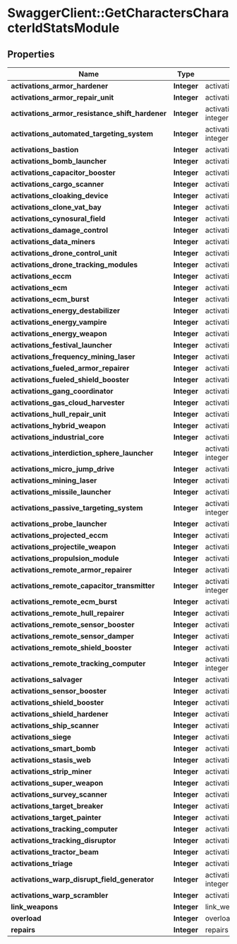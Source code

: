 # SwaggerClient::GetCharactersCharacterIdStatsModule

## Properties
Name | Type | Description | Notes
------------ | ------------- | ------------- | -------------
**activations_armor_hardener** | **Integer** | activations_armor_hardener integer | [optional] 
**activations_armor_repair_unit** | **Integer** | activations_armor_repair_unit integer | [optional] 
**activations_armor_resistance_shift_hardener** | **Integer** | activations_armor_resistance_shift_hardener integer | [optional] 
**activations_automated_targeting_system** | **Integer** | activations_automated_targeting_system integer | [optional] 
**activations_bastion** | **Integer** | activations_bastion integer | [optional] 
**activations_bomb_launcher** | **Integer** | activations_bomb_launcher integer | [optional] 
**activations_capacitor_booster** | **Integer** | activations_capacitor_booster integer | [optional] 
**activations_cargo_scanner** | **Integer** | activations_cargo_scanner integer | [optional] 
**activations_cloaking_device** | **Integer** | activations_cloaking_device integer | [optional] 
**activations_clone_vat_bay** | **Integer** | activations_clone_vat_bay integer | [optional] 
**activations_cynosural_field** | **Integer** | activations_cynosural_field integer | [optional] 
**activations_damage_control** | **Integer** | activations_damage_control integer | [optional] 
**activations_data_miners** | **Integer** | activations_data_miners integer | [optional] 
**activations_drone_control_unit** | **Integer** | activations_drone_control_unit integer | [optional] 
**activations_drone_tracking_modules** | **Integer** | activations_drone_tracking_modules integer | [optional] 
**activations_eccm** | **Integer** | activations_eccm integer | [optional] 
**activations_ecm** | **Integer** | activations_ecm integer | [optional] 
**activations_ecm_burst** | **Integer** | activations_ecm_burst integer | [optional] 
**activations_energy_destabilizer** | **Integer** | activations_energy_destabilizer integer | [optional] 
**activations_energy_vampire** | **Integer** | activations_energy_vampire integer | [optional] 
**activations_energy_weapon** | **Integer** | activations_energy_weapon integer | [optional] 
**activations_festival_launcher** | **Integer** | activations_festival_launcher integer | [optional] 
**activations_frequency_mining_laser** | **Integer** | activations_frequency_mining_laser integer | [optional] 
**activations_fueled_armor_repairer** | **Integer** | activations_fueled_armor_repairer integer | [optional] 
**activations_fueled_shield_booster** | **Integer** | activations_fueled_shield_booster integer | [optional] 
**activations_gang_coordinator** | **Integer** | activations_gang_coordinator integer | [optional] 
**activations_gas_cloud_harvester** | **Integer** | activations_gas_cloud_harvester integer | [optional] 
**activations_hull_repair_unit** | **Integer** | activations_hull_repair_unit integer | [optional] 
**activations_hybrid_weapon** | **Integer** | activations_hybrid_weapon integer | [optional] 
**activations_industrial_core** | **Integer** | activations_industrial_core integer | [optional] 
**activations_interdiction_sphere_launcher** | **Integer** | activations_interdiction_sphere_launcher integer | [optional] 
**activations_micro_jump_drive** | **Integer** | activations_micro_jump_drive integer | [optional] 
**activations_mining_laser** | **Integer** | activations_mining_laser integer | [optional] 
**activations_missile_launcher** | **Integer** | activations_missile_launcher integer | [optional] 
**activations_passive_targeting_system** | **Integer** | activations_passive_targeting_system integer | [optional] 
**activations_probe_launcher** | **Integer** | activations_probe_launcher integer | [optional] 
**activations_projected_eccm** | **Integer** | activations_projected_eccm integer | [optional] 
**activations_projectile_weapon** | **Integer** | activations_projectile_weapon integer | [optional] 
**activations_propulsion_module** | **Integer** | activations_propulsion_module integer | [optional] 
**activations_remote_armor_repairer** | **Integer** | activations_remote_armor_repairer integer | [optional] 
**activations_remote_capacitor_transmitter** | **Integer** | activations_remote_capacitor_transmitter integer | [optional] 
**activations_remote_ecm_burst** | **Integer** | activations_remote_ecm_burst integer | [optional] 
**activations_remote_hull_repairer** | **Integer** | activations_remote_hull_repairer integer | [optional] 
**activations_remote_sensor_booster** | **Integer** | activations_remote_sensor_booster integer | [optional] 
**activations_remote_sensor_damper** | **Integer** | activations_remote_sensor_damper integer | [optional] 
**activations_remote_shield_booster** | **Integer** | activations_remote_shield_booster integer | [optional] 
**activations_remote_tracking_computer** | **Integer** | activations_remote_tracking_computer integer | [optional] 
**activations_salvager** | **Integer** | activations_salvager integer | [optional] 
**activations_sensor_booster** | **Integer** | activations_sensor_booster integer | [optional] 
**activations_shield_booster** | **Integer** | activations_shield_booster integer | [optional] 
**activations_shield_hardener** | **Integer** | activations_shield_hardener integer | [optional] 
**activations_ship_scanner** | **Integer** | activations_ship_scanner integer | [optional] 
**activations_siege** | **Integer** | activations_siege integer | [optional] 
**activations_smart_bomb** | **Integer** | activations_smart_bomb integer | [optional] 
**activations_stasis_web** | **Integer** | activations_stasis_web integer | [optional] 
**activations_strip_miner** | **Integer** | activations_strip_miner integer | [optional] 
**activations_super_weapon** | **Integer** | activations_super_weapon integer | [optional] 
**activations_survey_scanner** | **Integer** | activations_survey_scanner integer | [optional] 
**activations_target_breaker** | **Integer** | activations_target_breaker integer | [optional] 
**activations_target_painter** | **Integer** | activations_target_painter integer | [optional] 
**activations_tracking_computer** | **Integer** | activations_tracking_computer integer | [optional] 
**activations_tracking_disruptor** | **Integer** | activations_tracking_disruptor integer | [optional] 
**activations_tractor_beam** | **Integer** | activations_tractor_beam integer | [optional] 
**activations_triage** | **Integer** | activations_triage integer | [optional] 
**activations_warp_disrupt_field_generator** | **Integer** | activations_warp_disrupt_field_generator integer | [optional] 
**activations_warp_scrambler** | **Integer** | activations_warp_scrambler integer | [optional] 
**link_weapons** | **Integer** | link_weapons integer | [optional] 
**overload** | **Integer** | overload integer | [optional] 
**repairs** | **Integer** | repairs integer | [optional] 



